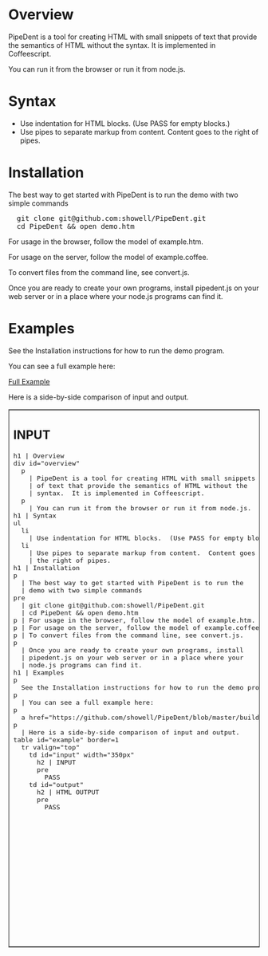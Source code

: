 <h1>Overview</h1>
<div id="overview">
  <p>
    PipeDent is a tool for creating HTML with small snippets
    of text that provide the semantics of HTML without the
    syntax.  It is implemented in Coffeescript.
  </p>
  <p>
    You can run it from the browser or run it from node.js.
  </p>
</div>
<h1>Syntax</h1>
<ul>
  <li>
    Use indentation for HTML blocks.  (Use PASS for empty blocks.)
  </li>
  <li>
    Use pipes to separate markup from content.  Content goes to
    the right of pipes.
  </li>
</ul>
<h1>Installation</h1>
<p>
  The best way to get started with PipeDent is to run the
  demo with two simple commands
</p>
<pre>
  git clone git@github.com:showell/PipeDent.git
  cd PipeDent && open demo.htm 
</pre>
<p>For usage in the browser, follow the model of example.htm.</p>
<p>For usage on the server, follow the model of example.coffee.</p>
<p>To convert files from the command line, see convert.js.</p>
<p>
  Once you are ready to create your own programs, install
  pipedent.js on your web server or in a place where your
  node.js programs can find it.
</p>
<h1>Examples    </h1>
<p>
  See the Installation instructions for how to run the demo program.
</p>
<p>
  You can see a full example here:
</p>
<p>
  <a href="https://github.com/showell/PipeDent/blob/master/build_readme/build.coffee">Full Example</a>
</p>
<p>
  Here is a side-by-side comparison of input and output.
</p>
<table id="example" border="1">
  <tr valign="top">
    <td id="input" width="350px">
      <h2>INPUT</h2>
      <pre>h1 | Overview
div id="overview"
  p
    | PipeDent is a tool for creating HTML with small snippets
    | of text that provide the semantics of HTML without the
    | syntax.  It is implemented in Coffeescript.
  p
    | You can run it from the browser or run it from node.js.
h1 | Syntax
ul
  li
    | Use indentation for HTML blocks.  (Use PASS for empty blocks.)
  li
    | Use pipes to separate markup from content.  Content goes to
    | the right of pipes.
h1 | Installation
p
  | The best way to get started with PipeDent is to run the
  | demo with two simple commands
pre
  | git clone git@github.com:showell/PipeDent.git
  | cd PipeDent && open demo.htm 
p | For usage in the browser, follow the model of example.htm.
p | For usage on the server, follow the model of example.coffee.
p | To convert files from the command line, see convert.js.
p
  | Once you are ready to create your own programs, install
  | pipedent.js on your web server or in a place where your
  | node.js programs can find it.
h1 | Examples    
p
  See the Installation instructions for how to run the demo program.
p
  | You can see a full example here:
p
  a href="https://github.com/showell/PipeDent/blob/master/build_readme/build.coffee" | Full Example
p
  | Here is a side-by-side comparison of input and output.
table id="example" border=1
  tr valign="top"
    td id="input" width="350px"
      h2 | INPUT
      pre
        PASS
    td id="output"
      h2 | HTML OUTPUT
      pre
        PASS</pre>
    </td>
    <td id="output">
      <h2>HTML OUTPUT</h2>
      <pre>&lt;h1&gt;Overview&lt;/h1&gt;
&lt;div id="overview"&gt;
  &lt;p&gt;
    PipeDent is a tool for creating HTML with small snippets
    of text that provide the semantics of HTML without the
    syntax.  It is implemented in Coffeescript.
  &lt;/p&gt;
  &lt;p&gt;
    You can run it from the browser or run it from node.js.
  &lt;/p&gt;
&lt;/div&gt;
&lt;h1&gt;Syntax&lt;/h1&gt;
&lt;ul&gt;
  &lt;li&gt;
    Use indentation for HTML blocks.  (Use PASS for empty blocks.)
  &lt;/li&gt;
  &lt;li&gt;
    Use pipes to separate markup from content.  Content goes to
    the right of pipes.
  &lt;/li&gt;
&lt;/ul&gt;
&lt;h1&gt;Installation&lt;/h1&gt;
&lt;p&gt;
  The best way to get started with PipeDent is to run the
  demo with two simple commands
&lt;/p&gt;
&lt;pre&gt;
  git clone git@github.com:showell/PipeDent.git
  cd PipeDent &amp;&amp; open demo.htm 
&lt;/pre&gt;
&lt;p&gt;For usage in the browser, follow the model of example.htm.&lt;/p&gt;
&lt;p&gt;For usage on the server, follow the model of example.coffee.&lt;/p&gt;
&lt;p&gt;To convert files from the command line, see convert.js.&lt;/p&gt;
&lt;p&gt;
  Once you are ready to create your own programs, install
  pipedent.js on your web server or in a place where your
  node.js programs can find it.
&lt;/p&gt;
&lt;h1&gt;Examples    &lt;/h1&gt;
&lt;p&gt;
  See the Installation instructions for how to run the demo program.
&lt;/p&gt;
&lt;p&gt;
  You can see a full example here:
&lt;/p&gt;
&lt;p&gt;
  &lt;a href="https://github.com/showell/PipeDent/blob/master/build_readme/build.coffee"&gt;Full Example&lt;/a&gt;
&lt;/p&gt;
&lt;p&gt;
  Here is a side-by-side comparison of input and output.
&lt;/p&gt;
&lt;table id="example" border=1&gt;
  &lt;tr valign="top"&gt;
    &lt;td id="input" width="350px"&gt;
      &lt;h2&gt;INPUT&lt;/h2&gt;
      &lt;pre&gt;
      &lt;/pre&gt;
    &lt;/td&gt;
    &lt;td id="output"&gt;
      &lt;h2&gt;HTML OUTPUT&lt;/h2&gt;
      &lt;pre&gt;
      &lt;/pre&gt;
    &lt;/td&gt;
  &lt;/tr&gt;
&lt;/table&gt;
</pre>
    </td>
  </tr>
</table>

